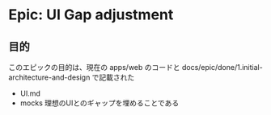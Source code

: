 # Epic: UI Gap adjustment

## 目的

このエピックの目的は、現在の apps/web のコードと docs/epic/done/1.initial-architecture-and-design で記載された
- UI.md
- mocks
理想のUIとのギャップを埋めることである